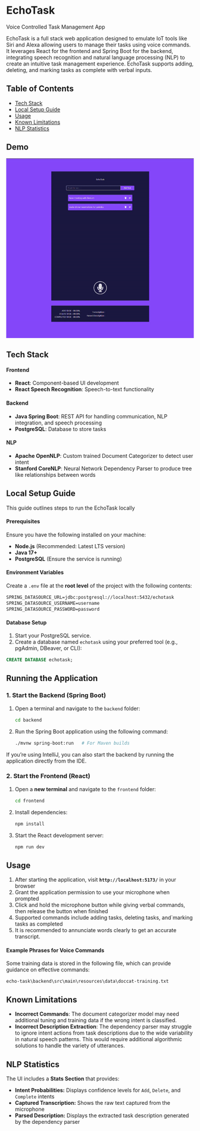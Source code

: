# EchoTask

Voice Controlled Task Management App

EchoTask is a full stack web application designed to emulate IoT tools like Siri and Alexa allowing users to manage their tasks using voice commands. It leverages React for the frontend and Spring Boot for the backend, integrating speech recognition and natural language processing (NLP) to create an intuitive task  management experience. EchoTask supports adding, deleting, and marking tasks as complete with verbal inputs.

## Table of Contents
- [Tech Stack](#tech-stack)
- [Local Setup Guide](#local-setup-guide)
- [Usage](#usage)
- [Known Limitations](#known-limitations)
- [NLP Statistics](#nlp-statistics)

## Demo
![demo](/echo-task-demo.gif)

## Tech Stack

#### Frontend
* **React**: Component-based UI development
* **React Speech Recognition**: Speech-to-text functionality

#### Backend
* **Java Spring Boot**: REST API for handling communication, NLP integration, and speech processing
* **PostgreSQL**: Database to store tasks

#### NLP
* **Apache OpenNLP**: Custom trained Document Categorizer to detect user intent
* **Stanford CoreNLP**: Neural Network Dependency Parser to produce tree like relationships between words 

## Local Setup Guide

This guide outlines  steps to run the EchoTask locally

#### Prerequisites

Ensure you have the following installed on your machine:

- **Node.js** (Recommended: Latest LTS version)
- **Java 17+**
- **PostgreSQL** (Ensure the service is running)

#### Environment Variables

Create a `.env` file at the **root level** of the project with the following contents:

```
SPRING_DATASOURCE_URL=jdbc:postgresql://localhost:5432/echotask
SPRING_DATASOURCE_USERNAME=username
SPRING_DATASOURCE_PASSWORD=password
```

#### Database Setup

1. Start your PostgreSQL service.
2. Create a database named `echotask` using your preferred tool (e.g., pgAdmin, DBeaver, or CLI):

```sql
CREATE DATABASE echotask;
```

## Running the Application

### 1. Start the Backend (Spring Boot)

1. Open a terminal and navigate to the `backend` folder:
   ```sh
   cd backend
   ```
2. Run the Spring Boot application using the following command:
   ```sh
   ./mvnw spring-boot:run   # For Maven builds
   ```

If you’re using IntelliJ, you can also start the backend by running the application directly from the IDE.

### 2. Start the Frontend (React)

1. Open a **new terminal** and navigate to the `frontend` folder:
   ```sh
   cd frontend
   ```
2. Install dependencies:
   ```sh
   npm install
   ```
3. Start the React development server:
   ```sh
   npm run dev
   ```

## Usage

1. After starting the application, visit **`http://localhost:5173/`** in your browser
2. Grant the application permission to use your microphone when prompted
3. Click and hold the microphone button while giving verbal commands, then release the button when finished
4. Supported commands include adding tasks, deleting tasks, and`marking tasks as completed
5. It is recommended to annunciate words clearly to get an accurate transcript.

#### Example Phrases for Voice Commands
Some training data is stored in the following file, which can provide guidance on effective commands:
```
echo-task\backend\src\main\resources\data\doccat-training.txt
```

## Known Limitations
- **Incorrect Commands**: The document categorizer model may need additional tuning and training data if the wrong intent is classified.
- **Incorrect Description Extraction**: The dependency parser may struggle to ignore intent actions from task descriptions due to the wide variability in natural speech patterns. This would require additional algorithmic solutions to handle the variety of utterances.

## NLP Statistics
The UI includes a **Stats Section** that provides:
- **Intent Probabilities:** Displays confidence levels for `Add`, `Delete`, and `Complete` intents
- **Captured Transcription:** Shows the raw text captured from the microphone
- **Parsed Description:** Displays the extracted task description generated by the dependency parser

